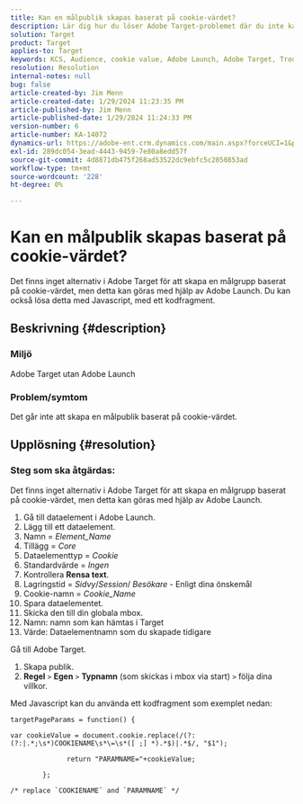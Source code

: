 ```yaml
---
title: Kan en målpublik skapas baserat på cookie-värdet?
description: Lär dig hur du löser Adobe Target-problemet där du inte kan skapa en målpublik utifrån cookie-värdet.
solution: Target
product: Target
applies-to: Target
keywords: KCS, Audience, cookie value, Adobe Launch, Adobe Target, Troubleshooting, option, Javascript
resolution: Resolution
internal-notes: null
bug: false
article-created-by: Jim Menn
article-created-date: 1/29/2024 11:23:35 PM
article-published-by: Jim Menn
article-published-date: 1/29/2024 11:24:33 PM
version-number: 6
article-number: KA-14072
dynamics-url: https://adobe-ent.crm.dynamics.com/main.aspx?forceUCI=1&pagetype=entityrecord&etn=knowledgearticle&id=a193e566-fdbe-ee11-9079-6045bd006268
exl-id: 289dc054-3ead-4443-9459-7e80a8edd57f
source-git-commit: 4d8871db475f268ad53522dc9ebfc5c2850853ad
workflow-type: tm+mt
source-wordcount: '228'
ht-degree: 0%

---
```


# Kan en målpublik skapas baserat på cookie-värdet?


Det finns inget alternativ i Adobe Target för att skapa en målgrupp baserat på cookie-värdet, men detta kan göras med hjälp av Adobe Launch. Du kan också lösa detta med Javascript, med ett kodfragment.

## Beskrivning {#description}




### Miljö



Adobe Target utan Adobe Launch



### Problem/symtom



Det går inte att skapa en målpublik baserat på cookie-värdet.


## Upplösning {#resolution}




### Steg som ska åtgärdas:

Det finns inget alternativ i Adobe Target för att skapa en målgrupp baserat på cookie-värdet, men detta kan göras med hjälp av Adobe Launch.

1. Gå till dataelement i Adobe Launch.
2. Lägg till ett dataelement.
3. Namn = *Element_Name*
4. Tillägg = *Core*
5. Dataelementtyp = *Cookie*
6. Standardvärde = *Ingen*
7. Kontrollera <b>Rensa text</b>.
8. Lagringstid = *Sidvy*/*Session*/ *Besökare* - Enligt dina önskemål
9. Cookie-namn = *Cookie_Name*
10. Spara dataelementet.
11. Skicka den till din globala mbox.
12. Namn: namn som kan hämtas i Target
13. Värde: Dataelementnamn som du skapade tidigare


Gå till Adobe Target.

1. Skapa publik.
2. <b>Regel</b> `>`  <b>Egen</b> `>`  <b>Typnamn</b> (som skickas i mbox via start) `>`  följa dina villkor.




Med Javascript kan du använda ett kodfragment som exemplet nedan:


```
targetPageParams = function() {

var cookieValue = document.cookie.replace(/(?:(?:|.*;\s*)COOKIENAME\s*\=\s*([ ;] *).*$)|.*$/, "$1");

              return "PARAMNAME="+cookieValue;

        };

/* replace `COOKIENAME` and `PARAMNAME` */
```
